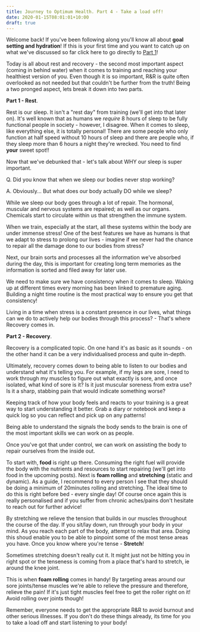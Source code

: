 ```yaml
---
title: Journey to Optimum Health. Part 4 - Take a load off!
date: 2020-01-15T08:01:01+10:00
draft: true
---
```


Welcome back! If you've been following along you'll know all about **goal setting and hydration**! If this is your first time and you want to catch up on what we've discussed so far click here to go directly to [Part 1](https://peterherring.netlify.com/posts/journey-to-optimum-health.-part-1-goal-setting/)!

Today is all about rest and recovery - the second most important aspect (coming in behind water) when it comes to training and reaching your healthiest version of you. Even though it is so important, R&R is quite often overlooked as not needed but that couldn't be further from the truth! Being a two pronged aspect, lets break it down into two parts. 



**Part 1 - Rest**. 

Rest is our sleep. It isn't a "rest day" from training (we'll get into that later on). It's well known that as humans we *require* 8 hours of sleep to be fully functional people in society - however, I disagree. When it comes to sleep, like everything else, it is totally personal! There are some people who only function at half speed without 10 hours of sleep and there are people who, if they sleep more than 6 hours a night they're wrecked. You need to find **your** sweet spot!! 

Now that we've debunked that - let's talk about WHY our sleep is super important. 

Q. Did you know that when we sleep our bodies never stop working? 

A. Obviously... But what does our body actually DO while we sleep?



While we sleep our body goes through a lot of repair. The hormonal, muscular and nervous systems are repaired; as well as our organs. Chemicals start to circulate within us that strengthen the immune system. 

When we train, especially at the start, all these systems within the body are under immense stress! One of the best features we have as humans is that we adapt to stress to prolong our lives - imagine if we never had the chance to repair all the damage done to our bodies from stress?

Next, our brain sorts and processes all the information we've absorbed during the day, this is important for creating long term memories as the information is sorted and filed away for later use. 

We need to make sure we have consistency when it comes to sleep. Waking up at different times every morning has been linked to premature aging. Building a night time routine is the most practical way to ensure you get that consistency!

Living in a time when stress is a constant presence in our lives, what things can we do to actively help our bodies through this process? - That's where Recovery comes in.



**Part 2 - Recovery**.

Recovery is a complicated topic. On one hand it's as basic as it sounds - on the other hand it can be a very individualised process and quite in-depth.

Ultimately, recovery comes down to being able to listen to our bodies and understand what it's telling you. For example, if my legs are sore, I need to work through my muscles to figure out what exactly is sore, and once isolated, what kind of sore is it? Is it just muscular soreness from extra use? Is it a sharp, stabbing pain that would indicate something worse? 

Keeping track of how your body feels and reacts to your training is a great way to start understanding it better. Grab a diary or notebook and keep a quick log so you can reflect and pick up on any patterns!

Being able to understand the signals the body sends to the brain is one of the most important skills we can work on as people. 



Once you've got that under control, we can work on assisting the body to repair ourselves from the inside out. 

To start with, **food** is right up there. Consuming the right fuel will provide the body with the nutrients and resources to start repairing (we'll get into food in the upcoming posts). Next is **foam rolling** and **stretching** (static and dynamic). As a guide, I recommend to every person I see that they should be doing a minimum of 20minutes rolling and stretching. The ideal time to do this is right before bed - every single day! Of course once again this is really personalised and if you suffer from chronic aches/pains don't hesitate to reach out for further advice! 

By stretching we relieve the tension that builds in our muscles throughout the course of the day. If you sit/lay down, run through your body in your mind. As you reach each part of the body, attempt to relax that area. Doing this shoud enable you to be able to pinpoint some of the most tense areas you have. Once you know where you're tense - **Stretch**!

Sometimes stretching doesn't really cut it. It might just not be hitting you in right spot or the tenseness is coming from a place that's hard to stretch, ie around the knee joint. 

This is when **foam rolling** comes in handy! By targeting areas around our sore joints/tense muscles we're able to relieve the pressure and therefore, relieve the pain! If it's just tight muscles feel free to get the roller right on it! Avoid rolling over joints though!



Remember, everyone needs to get the appropriate R&R to avoid burnout and other serious illnesses. If you don't do these things already, its time for you to take a load off and start listening to your body! 



